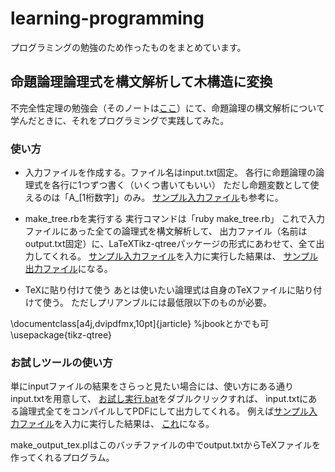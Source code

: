 # learning-programming
プログラミングの勉強のため作ったものをまとめています。

## 命題論理論理式を構文解析して木構造に変換
不完全性定理の勉強会（そのノートは[ここ](https://github.com/souji0426/note-Enderton/blob/master/%E8%A3%8F%E9%9B%A3%E6%B3%A2%E5%A4%A7%E5%AD%B8%E4%B8%8D%E5%AE%8C%E5%85%A8%E6%80%A7%E5%AE%9A%E7%90%86%E5%8B%89%E5%BC%B7%E4%BC%9A%E3%83%8E%E3%83%BC%E3%83%88.pdf)）にて、命題論理の構文解析について学んだときに、それをプログラミングで実践してみた。

### 使い方
- 入力ファイルを作成する。ファイル名はinput.txt固定。
各行に命題論理の論理式を各行に1つずつ書く（いくつ書いてもいい）
ただし命題変数として使えるのは「A_[1桁数字]」のみ。
[サンプル入力ファイル](https://github.com/souji0426/learning-programming/blob/main/%E5%91%BD%E9%A1%8C%E8%AB%96%E7%90%86%E8%AB%96%E7%90%86%E5%BC%8F%E3%82%92%E6%A7%8B%E6%96%87%E8%A7%A3%E6%9E%90%E3%81%97%E3%81%A6%E6%9C%A8%E6%A7%8B%E9%80%A0%E3%81%AB%E5%A4%89%E6%8F%9B/%5Bsample%5Dinput.txt)も参考に。

- make_tree.rbを実行する
実行コマンドは「ruby make_tree.rb」
これで入力ファイルにあった全ての論理式を構文解析して、
出力ファイル（名前はoutput.txt固定）に、LaTeXTikz-qtreeパッケージの形式にあわせて、全て出力してくれる。
[サンプル入力ファイル](https://github.com/souji0426/learning-programming/blob/main/%E5%91%BD%E9%A1%8C%E8%AB%96%E7%90%86%E8%AB%96%E7%90%86%E5%BC%8F%E3%82%92%E6%A7%8B%E6%96%87%E8%A7%A3%E6%9E%90%E3%81%97%E3%81%A6%E6%9C%A8%E6%A7%8B%E9%80%A0%E3%81%AB%E5%A4%89%E6%8F%9B/%5Bsample%5Dinput.txt)を入力に実行した結果は、
[サンプル出力ファイル](https://github.com/souji0426/learning-programming/blob/main/%E5%91%BD%E9%A1%8C%E8%AB%96%E7%90%86%E8%AB%96%E7%90%86%E5%BC%8F%E3%82%92%E6%A7%8B%E6%96%87%E8%A7%A3%E6%9E%90%E3%81%97%E3%81%A6%E6%9C%A8%E6%A7%8B%E9%80%A0%E3%81%AB%E5%A4%89%E6%8F%9B/%5Bsample%5Doutput.txt)になる。


- TeXに貼り付けて使う
あとは使いたい論理式は自身のTeXファイルに貼り付けて使う。
ただしプリアンブルには最低限以下のものが必要。

\documentclass[a4j,dvipdfmx,10pt]{jarticle}
%jbookとかでも可
\usepackage{tikz-qtree}

### お試しツールの使い方
単にinputファイルの結果をさらっと見たい場合には、使い方にある通りinput.txtを用意して、
[お試し実行.bat](https://github.com/souji0426/learning-programming/blob/main/%E5%91%BD%E9%A1%8C%E8%AB%96%E7%90%86%E8%AB%96%E7%90%86%E5%BC%8F%E3%82%92%E6%A7%8B%E6%96%87%E8%A7%A3%E6%9E%90%E3%81%97%E3%81%A6%E6%9C%A8%E6%A7%8B%E9%80%A0%E3%81%AB%E5%A4%89%E6%8F%9B/%E3%81%8A%E8%A9%A6%E3%81%97%E5%AE%9F%E8%A1%8C.bat)をダブルクリックすれば、
input.txtにある論理式全てをコンパイルしてPDFにして出力してくれる。
例えば[サンプル入力ファイル](https://github.com/souji0426/learning-programming/blob/main/%E5%91%BD%E9%A1%8C%E8%AB%96%E7%90%86%E8%AB%96%E7%90%86%E5%BC%8F%E3%82%92%E6%A7%8B%E6%96%87%E8%A7%A3%E6%9E%90%E3%81%97%E3%81%A6%E6%9C%A8%E6%A7%8B%E9%80%A0%E3%81%AB%E5%A4%89%E6%8F%9B/%5Bsample%5Dinput.txt)を入力に実行した結果は、
[これ](https://github.com/souji0426/learning-programming/blob/main/%E5%91%BD%E9%A1%8C%E8%AB%96%E7%90%86%E8%AB%96%E7%90%86%E5%BC%8F%E3%82%92%E6%A7%8B%E6%96%87%E8%A7%A3%E6%9E%90%E3%81%97%E3%81%A6%E6%9C%A8%E6%A7%8B%E9%80%A0%E3%81%AB%E5%A4%89%E6%8F%9B/%5Bsample%5D%E5%AE%9F%E8%A1%8C%E7%B5%90%E6%9E%9C.pdf)になる。

make_output_tex.plはこのバッチファイルの中でoutput.txtからTeXファイルを作ってくれるプログラム。
